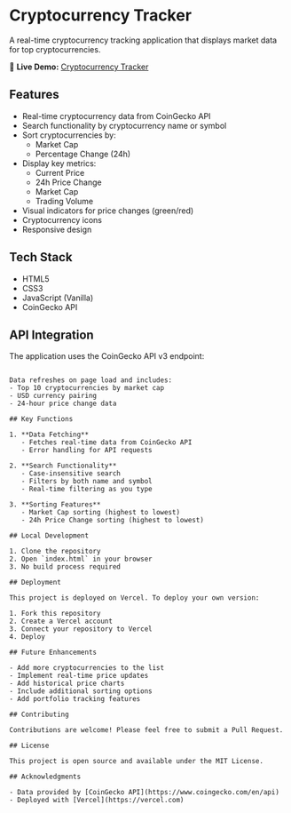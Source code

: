 # Cryptocurrency Tracker

A real-time cryptocurrency tracking application that displays market data for top cryptocurrencies.

🔗 **Live Demo:** [Cryptocurrency Tracker](https://cryptocurrencies-eight.vercel.app/)

## Features

- Real-time cryptocurrency data from CoinGecko API
- Search functionality by cryptocurrency name or symbol
- Sort cryptocurrencies by:
  - Market Cap
  - Percentage Change (24h)
- Display key metrics:
  - Current Price
  - 24h Price Change
  - Market Cap
  - Trading Volume
- Visual indicators for price changes (green/red)
- Cryptocurrency icons
- Responsive design

## Tech Stack

- HTML5
- CSS3
- JavaScript (Vanilla)
- CoinGecko API

## API Integration

The application uses the CoinGecko API v3 endpoint:
```https:%2F%2Fapi.coingecko.com%2Fapi%2Fv3%2Fcoins%2Fmarkets%60%60%60

Data refreshes on page load and includes:
- Top 10 cryptocurrencies by market cap
- USD currency pairing
- 24-hour price change data

## Key Functions

1. **Data Fetching**
   - Fetches real-time data from CoinGecko API
   - Error handling for API requests

2. **Search Functionality**
   - Case-insensitive search
   - Filters by both name and symbol
   - Real-time filtering as you type

3. **Sorting Features**
   - Market Cap sorting (highest to lowest)
   - 24h Price Change sorting (highest to lowest)

## Local Development

1. Clone the repository
2. Open `index.html` in your browser
3. No build process required

## Deployment

This project is deployed on Vercel. To deploy your own version:

1. Fork this repository
2. Create a Vercel account
3. Connect your repository to Vercel
4. Deploy

## Future Enhancements

- Add more cryptocurrencies to the list
- Implement real-time price updates
- Add historical price charts
- Include additional sorting options
- Add portfolio tracking features

## Contributing

Contributions are welcome! Please feel free to submit a Pull Request.

## License

This project is open source and available under the MIT License.

## Acknowledgments

- Data provided by [CoinGecko API](https://www.coingecko.com/en/api)
- Deployed with [Vercel](https://vercel.com)